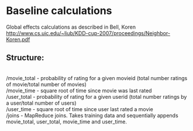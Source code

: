 Baseline calculations
===============
Global effects calculations as described in Bell, Koren
http://www.cs.uic.edu/~liub/KDD-cup-2007/proceedings/Neighbor-Koren.pdf

<h2>Structure:</h2>
<br>/movie_total - probability of rating for a given movieid (total number ratings of movie/total number of movies)
<br>/movie_time - square root of time since movie was last rated
<br>/user_total - probability of rating for a given userid (total number ratings by a user/total number of users)
<br>/user_time - square root of time since user last rated a movie
<br>/joins - MapReduce joins. Takes training data and sequentially appends movie_total, user_total, movie_time and user_time.
